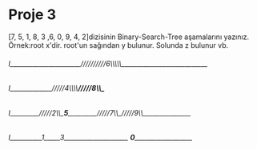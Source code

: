 # Proje 3
[7, 5, 1, 8, 3 ,6, 0, 9, 4, 2]dizisinin Binary-Search-Tree aşamalarını yazınız.
Örnek:root x'dir. root'un sağından y bulunur. Solunda z bulunur vb.


###### I______________________//////////6\\\\\\\\\\___________________________
###### I_____________/////4\\\\\\\\_________________/////8\\\\\__________________
###### I_________/////2\\\\\____5____________/////7\\\\\_/////9\\\\\_______________
###### I__________1_____3____________________ __0____________________

